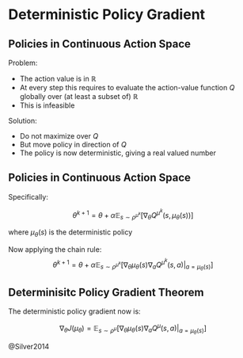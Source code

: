 # Deterministic Policy Gradient


## Policies in Continuous Action Space

Problem:

- The action value is in $\mathbb{R}$
- At every step this requires to evaluate the action-value function $Q$ globally over (at least a subset of) $\mathbb{R}$  
- This is infeasible

Solution: 

- Do not maximize over $Q$
- But move policy in direction of $Q$
- The policy is now deterministic, giving a real valued number

## Policies in Continuous Action Space

Specifically: 

$$ \theta^{k+1} = \theta + \alpha \mathbb{E}_{s \sim  \rho^{\mu^{k}}} \left[ \nabla_{\theta} Q^{\mu^{k}}(s, \mu_{\theta}(s)) \right] $$

where $\mu_{\theta}(s)$ is the deterministic policy

Now applying the chain rule:
$$ \theta^{k+1} = \theta + \alpha \mathbb{E}_{s \sim  \rho^{\mu^{k}}} \left[ \nabla_{\theta} \mu_{\theta}(s) \nabla_{a} Q^{\mu^{k}}(s,a)|_{a=\mu_{\theta}(s)} \right] $$

## Determinisitc Policy Gradient Theorem

The deterministic policy gradient now is: 

$$ \nabla_{\theta}J(\mu_{\theta}) = \mathbb{E}_{s \sim  \rho^{\mu}} \left[ \nabla_{\theta} \mu_{\theta}(s) \nabla_{a} Q^{\mu}(s,a)|_{a=\mu_{\theta}(s)} \right] $$


@Silver2014

